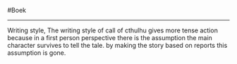 #Boek 
****
Writing style,
The writing style of call of cthulhu gives more tense action because in a first person perspective there is the assumption the main character survives to tell the tale. by making the story based on reports this assumption is gone.


